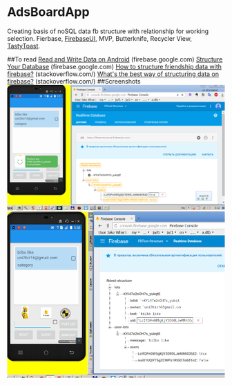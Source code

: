 
# AdsBoardApp
Creating basis of noSQL data fb structure with relationship for working selection.
Fierbase, 
[FirebaseUI](https://github.com/firebase/FirebaseUI-Android), 
MVP,
Butterknife,
Recycler View,
[TastyToast](https://github.com/yadav-rahul/TastyToast).

##To read
[Read and Write Data on Android](https://firebase.google.com/docs/database/android/read-and-write) (firebase.google.com)
[Structure Your Database](https://firebase.google.com/docs/database/android/structure-data) (firebase.google.com)
[How to structure friendship data with firebase?](http://stackoverflow.com/a/38960217/6352712) (stackoverflow.com/)
[What's the best way of structuring data on firebase?](http://stackoverflow.com/a/16423316/6352712) (stackoverflow.com/)
##Screenshots
<img src="https://github.com/SergeyBurlaka/AdsBoardApp-FirebaseTestDataStructure-Fierbase-MVP-Butterknife/blob/master/IMG/1/Screenshot_10.png">
<img src="https://github.com/SergeyBurlaka/AdsBoardApp-FirebaseTestDataStructure-Fierbase-MVP-Butterknife/blob/master/IMG/1/Screenshot_11.png">


